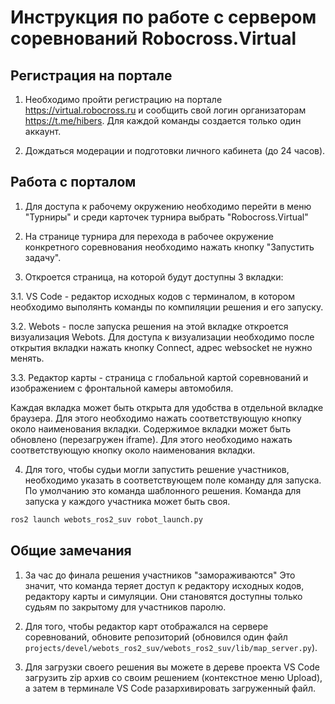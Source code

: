 # Инструкция по работе с сервером соревнований  Robocross.Virtual

## Регистрация на портале
1. Необходимо пройти регистрацию на портале https://virtual.robocross.ru и сообщить свой логин организаторам  https://t.me/hibers. Для каждой команды создается только один аккаунт.

2. Дождаться модерации и подготовки личного кабинета (до 24 часов).

## Работа с порталом

1. Для доступа к рабочему окружению необходимо перейти в меню "Турниры" и среди карточек турнира выбрать "Robocross.Virtual"

2. На странице турнира для перехода в рабочее окружение конкретного соревнования необходимо нажать кнопку "Запустить задачу".

3. Откроется страница, на которой будут доступны 3 вкладки:

3.1. VS Code - редактор исходных кодов с терминалом, в котором необходимо выполянть команды по компиляции решения и его запуску.

3.2. Webots - после запуска решения на этой вкладке откроется визуализация Webots. Для доступа к визуализации необходимо после открытия вкладки нажать кнопку Connect, адрес websocket не нужно менять.

3.3. Редактор карты - страница с глобальной картой соревнований и изображением с фронтальной камеры автомобиля.

Каждая вкладка может быть открыта для удобства в отдельной вкладке браузера. Для этого необходимо нажать соответствующую кнопку около наименования вкладки.
Содержимое вкладки может быть обновлено (перезагружен iframe). Для этого необходимо нажать соответствующую кнопку около наименования вкладки.

4. Для того, чтобы судьи могли запустить решение участников, необходимо указать в соответствующем поле команду для запуска. По умолчанию это команда шаблонного решения. Команда для запуска у каждого участника может быть своя.

```bash
ros2 launch webots_ros2_suv robot_launch.py
```

## Общие замечания
1. За час до финала решения участников "замораживаются" Это значит, что команда теряет доступ к редактору исходных кодов, редактору карты и симуляции. Они становятся доступны только судьям  по закрытому для участников паролю.

2. Для того, чтобы редактор карт отображался на сервере соревнований, обновите репозиторий (обновился один файл `projects/devel/webots_ros2_suv/webots_ros2_suv/lib/map_server.py`).

3. Для загрузки своего решения вы можете в дереве проекта VS Code загрузить zip архив со своим решением (контекстное меню Upload), а затем в терминале VS Code разархивировать загруженный файл.